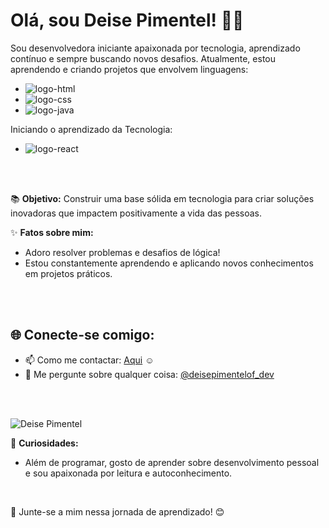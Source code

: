 
#  Olá, sou Deise Pimentel! 👩‍💻

Sou desenvolvedora iniciante apaixonada por tecnologia, aprendizado contínuo e sempre buscando novos desafios. 
Atualmente, estou aprendendo e criando projetos que envolvem linguagens:
- <img src="https://img.shields.io/badge/HTML5-E34F26?style=for-the-badge&logo=html5&logoColor=white" alt="logo-html" />
- <img src="https://img.shields.io/badge/CSS3-1572B6?style=for-the-badge&logo=css3&logoColor=white" alt="logo-css" />
- <img src="https://img.shields.io/badge/JavaScript-323330?style=for-the-badge&logo=javascript&logoColor=F7DF1E" alt="logo-java"/>
Iniciando o aprendizado da Tecnologia:
- <img src="https://img.shields.io/badge/React_Native-20232A?style=for-the-badge&logo=react&logoColor=61DAFB" alt="logo-react"/>
<br>
<br>

📚 **Objetivo:** Construir uma base sólida em tecnologia para criar soluções inovadoras que impactem positivamente a vida das pessoas.
<br>

✨ **Fatos sobre mim:**
- Adoro resolver problemas e desafios de lógica!
- Estou constantemente aprendendo e aplicando novos conhecimentos em projetos práticos.
<br>
<br>

  ## 🌐 **Conecte-se comigo:**
  
- 📫 Como me contactar: [Aqui](https://www.linkedin.com/in/deisepimentel89/) :relaxed:
- 💬 Me pergunte sobre qualquer coisa: [@deisepimentelof_dev](https://www.instagram.com/deisepimentelof_dev/)
<br>
<br>

![Deise Pimentel](https://github-readme-stats.vercel.app/api?username=deise-pimentel&show_icons=true&theme=radical)

🌱 **Curiosidades:**

- Além de programar, gosto de aprender sobre desenvolvimento pessoal e sou apaixonada por leitura e autoconhecimento.
<br>

  🚀 Junte-se a mim nessa jornada de aprendizado! 😊


<!--
**deise-pimentel/deise-pimentel** is a ✨ _special_ ✨ repository because its `README.md` (this file) appears on your GitHub profile.

Here are some ideas to get you started:

- 🔭 I’m currently working on ...
- 🌱 I’m currently learning ...
- 👯 I’m looking to collaborate on ...
- 🤔 I’m looking for help with ...
- 💬 Ask me about ...
- 📫 How to reach me: ...
- 😄 Pronouns: ...
- ⚡ Fun fact: ...
-->
